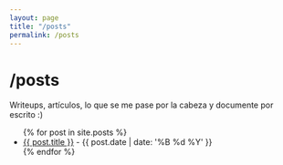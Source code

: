 ```yaml
---
layout: page
title: "/posts"
permalink: /posts
---
```


# /posts

Writeups, artículos, lo que se me pase por la cabeza y documente por escrito :)

<ul>
  {% for post in site.posts %}
    <li>
      <a href="{{ post.url }}">{{ post.title }}</a> - {{ post.date | date: '%B %d %Y' }}
    </li>
  {% endfor %}
</ul>
